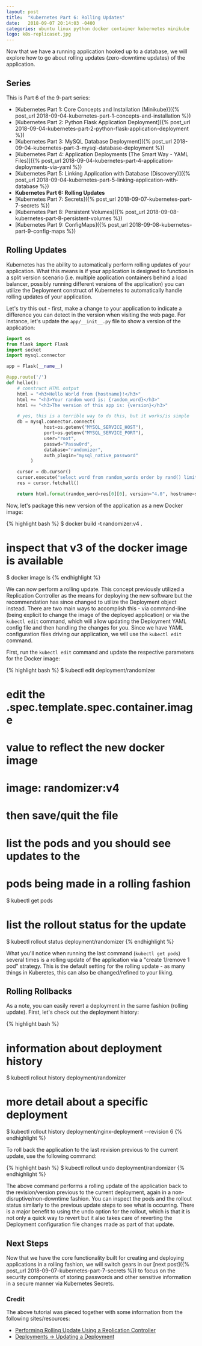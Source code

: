 ```yaml
---
layout: post
title:  "Kubernetes Part 6: Rolling Updates"
date:   2018-09-07 20:14:03 -0400
categories: ubuntu linux python docker container kubernetes minikube
logo: k8s-replicaset.jpg
---
```

Now that we have a running application hooked up to a database, we will explore how to go
about rolling updates (zero-downtime updates) of the application.

## Series

This is Part 6 of the 9-part series:

- [Kubernetes Part 1: Core Concepts and Installation (Minikube)]({% post_url 2018-09-04-kubernetes-part-1-concepts-and-installation %})
- [Kubernetes Part 2: Python Flask Application Deployment]({% post_url 2018-09-04-kubernetes-part-2-python-flask-application-deployment %})
- [Kubernetes Part 3: MySQL Database Deployment]({% post_url 2018-09-04-kubernetes-part-3-mysql-database-deployment %})
- [Kubernetes Part 4: Application Deployments (The Smart Way - YAML Files)]({% post_url 2018-09-04-kubernetes-part-4-application-deployments-via-yaml %})
- [Kubernetes Part 5: Linking Application with Database (Discovery)]({% post_url 2018-09-04-kubernetes-part-5-linking-application-with-database %})
- **Kubernetes Part 6: Rolling Updates**
- [Kubernetes Part 7: Secrets]({% post_url 2018-09-07-kubernetes-part-7-secrets %})
- [Kubernetes Part 8: Persistent Volumes]({% post_url 2018-09-08-kubernetes-part-8-persistent-volumes %})
- [Kubernetes Part 9: ConfigMaps]({% post_url 2018-09-08-kubernetes-part-9-config-maps %})

## Rolling Updates

Kubernetes has the ability to automatically perform rolling updates of your application. What this means is
if your application is designed to function in a split version scenario (i.e. multiple application
containers behind a load balancer, possibly running different versions of the application) you can utilize
the Deployment construct of Kubernetes to automatically handle rolling updates of your application.

Let's try this out - first, make a change to your application to indicate a difference you can detect in the
version when visiting the web page. For instance, let's update the `app/__init__.py` file to show a version
of the application:

```python
import os
from flask import Flask
import socket
import mysql.connector

app = Flask(__name__)

@app.route('/')
def hello():
    # construct HTML output
    html = "<h3>Hello World from {hostname}!</h3>"
    html += "<h3>Your random word is: {random_word}</h3>"
    html += "<h3>The version of this app is: {version}</h3>"

    # yes, this is a terrible way to do this, but it works/is simple
    db = mysql.connector.connect(
              host=os.getenv("MYSQL_SERVICE_HOST"),
              port=os.getenv("MYSQL_SERVICE_PORT"),
              user="root",
              passwd="Passw0rd",
              database="randomizer",
              auth_plugin="mysql_native_password"
         )

    cursor = db.cursor()
    cursor.execute("select word from random_words order by rand() limit 1;")
    res = cursor.fetchall()

    return html.format(random_word=res[0][0], version="4.0", hostname=socket.gethostname())
```

Now, let's package this new version of the application as a new Docker image:

{% highlight bash %}
$ docker build -t randomizer:v4 .
# inspect that v3 of the docker image is available
$ docker image ls
{% endhighlight %}

We can now perform a rolling update. This concept previously utilized a Replication Controller as the means for
deploying the new software but the recommendation has since changed to utilize the Deployment object instead.
There are two main ways to accomplish this - via command-line (being explicit to change the image of the deployed
application) or via the `kubectl edit` command, which will allow updating the Deployment YAML config file and then
handling the changes for you. Since we have YAML configuration files driving our application, we will use the
`kubectl edit` command.

First, run the `kubectl edit` command and update the respective parameters for the Docker image:

{% highlight bash %}
$ kubectl edit deployment/randomizer
# edit the .spec.template.spec.container.image
# value to reflect the new docker image
#   image: randomizer:v4
# then save/quit the file

# list the pods and you should see updates to the
# pods being made in a rolling fashion
$ kubectl get pods

# list the rollout status for the update
$ kubectl rollout status deployment/randomizer
{% endhighlight %}

What you'll notice when running the last command (`kubectl get pods`) several times is a rolling update of the
application via a "create 1/remove 1 pod" strategy. This is the default setting for the rolling update - as many
things in Kuberetes, this can also be changed/refined to your liking.

## Rolling Rollbacks

As a note, you can easily revert a deployment in the same fashion (rolling update). First, let's check out the
deployment history:

{% highlight bash %}
# information about deployment history
$ kubectl rollout history deployment/randomizer

# more detail about a specific deployment
$ kubectl rollout history deployment/nginx-deployment --revision 6
{% endhighlight %}

To roll back the application to the last revision previous to the current update, use the following command:

{% highlight bash %}
$ kubectl rollout undo deployment/randomizer
{% endhighlight %}

The above command performs a rolling update of the application back to the revision/version previous to the
current deployment, again in a non-disruptive/non-downtime fashion. You can inspect the pods and the rollout
status similarly to the previous update steps to see what is occurring. There is a major benefit to using the
undo option for the rollout, which is that it is not only a quick way to revert but it also takes care of
reverting the Deployment configuration file changes made as part of that update.

## Next Steps

Now that we have the core functionality built for creating and deploying applications in a rolling fashion,
we will switch gears in our [next post]({% post_url 2018-09-07-kubernetes-part-7-secrets %}) to focus on the
security components of storing passwords and other sensitive information in a secure manner via Kubernetes
Secrets.

### Credit

The above tutorial was pieced together with some information from the following sites/resources:

* [Performing Rolling Update Using a Replication Controller](https://kubernetes.io/docs/tasks/run-application/rolling-update-replication-controller/)
* [Deployments -> Updating a Deployment](https://kubernetes.io/docs/concepts/workloads/controllers/deployment/#updating-a-deployment)
